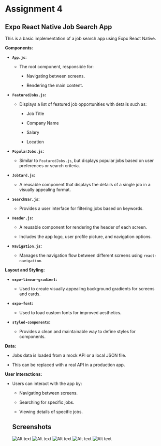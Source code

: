 # Assignment 4

## Expo React Native Job Search App


This is a basic implementation of a job search app using Expo React Native. 


**Components:**


- **`App.js`:** 

    - The root component, responsible for:

        - Navigating between screens.

        - Rendering the main content.

- **`FeaturedJobs.js`:** 

    - Displays a list of featured job opportunities with details such as:

        - Job Title

        - Company Name

        - Salary

        - Location

- **`PopularJobs.js`:**

    - Similar to `FeaturedJobs.js`, but displays popular jobs based on user preferences or search criteria.

- **`JobCard.js`:**

    - A reusable component that displays the details of a single job in a visually appealing format.

- **`SearchBar.js`:**

    - Provides a user interface for filtering jobs based on keywords.

- **`Header.js`:**

    - A reusable component for rendering the header of each screen.

    - Includes the app logo, user profile picture, and navigation options.

- **`Navigation.js`:**

    - Manages the navigation flow between different screens using `react-navigation`.


**Layout and Styling:**


- **`expo-linear-gradient`:** 

    - Used to create visually appealing background gradients for screens and cards.

- **`expo-font`:**

    - Used to load custom fonts for improved aesthetics.

- **`styled-components`:**

    - Provides a clean and maintainable way to define styles for components.


**Data:**


- Jobs data is loaded from a mock API or a local JSON file.

- This can be replaced with a real API in a production app.


**User Interactions:**


- Users can interact with the app by:

    - Navigating between screens.

    - Searching for specific jobs.

    - Viewing details of specific jobs.
 

  ## Screenshots

  ![Alt text](Assignment4/assets/photo_2024-06-19_23-21-40.jpg "App Screenshot")
  ![Alt text](Assignment4/assets/photo_2024-06-19_23-22-11.jpg "App Screenshot")
  ![Alt text](Assignment4/assets/photo_2024-06-19_23-22-16.jpg "App Screenshot")
  ![Alt text](Assignment4/assets/photo_2024-06-19_23-22-21.jpg "App Screenshot")
  ![Alt text](Assignment4/assets/photo_2024-06-19_23-22-25.jpg "App Screenshot")

